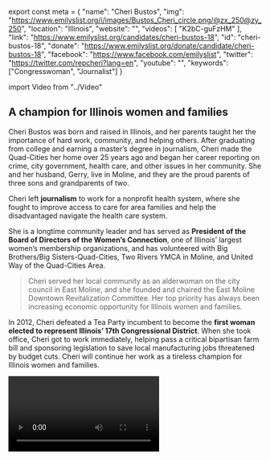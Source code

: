 export const meta = {
  "name": "Cheri Bustos",
  "img": "https://www.emilyslist.org/i/images/Bustos_Cheri_circle.png/@zx_250@zy_250",
  "location": "Illinois",
  "website": "",
  "videos": [
    "K2bC-guFzHM"
  ],
  "link": "https://www.emilyslist.org/candidates/cheri-bustos-18",
  "id": "cheri-bustos-18",
  "donate": "https://www.emilyslist.org/donate/candidate/cheri-bustos-18",
  "facebook": "https://www.facebook.com/emilyslist",
  "twitter": "https://twitter.com/repcheri?lang=en",
  "youtube": "",
  "keywords": ["Congresswoman", "Journalist"]
}

import Video from "../Video"

## A champion for Illinois women and families

Cheri Bustos was born and raised in Illinois, and her parents taught her the importance of hard work, community, and helping others. After graduating from college and earning a master’s degree in journalism, Cheri made the Quad-Cities her home over 25 years ago and began her career reporting on crime, city government, health care, and other issues in her community. She and her husband, Gerry, live in Moline, and they are the proud parents of three sons and grandparents of two.

Cheri left **journalism** to work for a nonprofit health system, where she fought to improve access to care for area families and help the disadvantaged navigate the health care system.

She is a longtime community leader and has served as **President of the Board of Directors of the Women’s Connection**, one of Illinois’ largest women’s membership organizations, and has volunteered with Big Brothers/Big Sisters-Quad-Cities, Two Rivers YMCA in Moline, and United Way of the Quad-Cities Area.

> Cheri served her local community as an alderwoman on the city council in East Moline, and she founded and chaired the East Moline Downtown Revitalization Committee. Her top priority has always been increasing economic opportunity for Illinois women and families.

In 2012, Cheri defeated a Tea Party incumbent to become the **first woman elected to represent Illinois’ 17th Congressional District**. When she took office, Cheri got to work immediately, helping pass a critical bipartisan farm bill and sponsoring legislation to save local manufacturing jobs threatened by budget cuts. Cheri will continue her work as a tireless champion for Illinois women and families.

<Video id="K2bC-guFzHM" />


## A fierce advocate for expanding economic opportunity in Illinois

Expanding economic opportunity for all and creating good paying jobs are Cheri’s top priorities because she understands that too many working families continue to struggle to get by in Illinois and around our country. She helped bring together economic development and community leaders to launch “Partnering for Illinois’ Economic Future,” an ongoing initiative to share best practices and generate ideas that will help move Illinois forward. Cheri will continue to fight for innovative solutions to grow Illinois’ economy and strengthen the middle class. Health care is a deeply personal issue to Cheri, who has lost two family members to cancer after high costs tragically limited their treatment options. She is a tireless advocate for policies that help more families afford quality health care, and hardworking Illinois families can count on her to fight back against Republicans’ desperate attempts to undo the progress we’ve worked so hard to make.

## A critical hold in the fight for control of the House

Cheri has an outstanding record of fighting for Illinois women and families, and the EMILY’s List community is proud of her continued leadership. She has proven time and again that she has what it takes to win in this tough swing district. In 2016, Cheri won every county in her swing district where Donald Trump beat Hillary Clinton by a razor-thin margin, and was elected to serve as co-chair of the Democratic Policy and Communications Committee to help take back the House. Cheri is one of the toughest fighters we’ve got, but she’s running in a purple district that Trump won — a clear target for GOP takeover in the battle for control of the House. This seat is a critical hold race and Cheri needs our full support in this must-win race for the majority. The EMILY’s List community is proud of Cheri’s continued leadership, and is thrilled to support her as she continues fighting for hardworking Illinois families.
